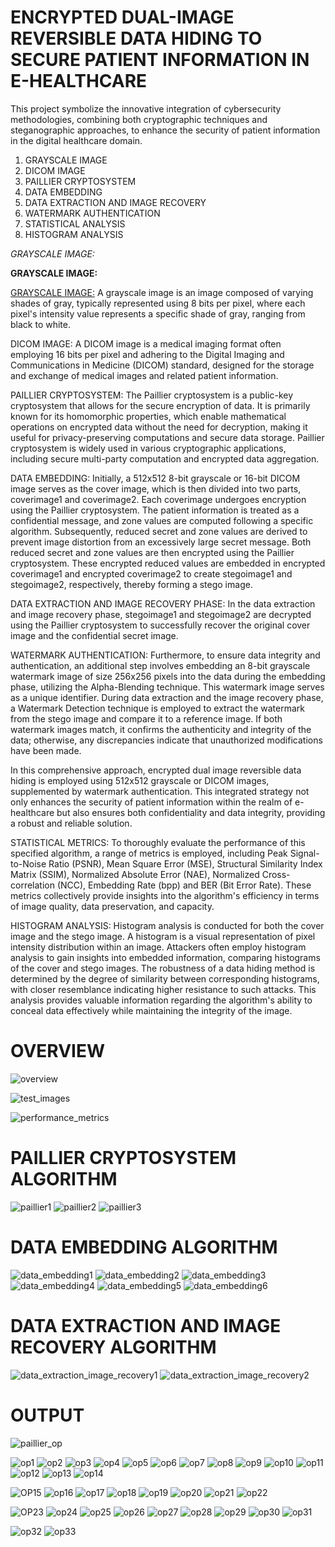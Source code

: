 # ENCRYPTED DUAL-IMAGE REVERSIBLE DATA HIDING TO SECURE PATIENT INFORMATION IN E-HEALTHCARE

This project symbolize the innovative integration of cybersecurity methodologies, combining both cryptographic techniques and steganographic approaches, to enhance the security of patient information in the digital healthcare domain.  

1. GRAYSCALE IMAGE
2. DICOM IMAGE
3. PAILLIER CRYPTOSYSTEM
4. DATA EMBEDDING
5. DATA EXTRACTION AND IMAGE RECOVERY
6. WATERMARK AUTHENTICATION
7. STATISTICAL ANALYSIS
8. HISTOGRAM ANALYSIS

   
<em>GRAYSCALE IMAGE:</em>

<b>GRAYSCALE IMAGE:</b>

<ins>GRAYSCALE IMAGE:</ins>
A grayscale image is an image composed of varying shades of gray, typically represented using 8 bits per pixel, where each pixel's intensity value represents a specific shade of gray, ranging from black to white.

DICOM IMAGE: A DICOM image is a medical imaging format often employing 16 bits per pixel and adhering to the Digital Imaging and Communications in Medicine (DICOM) standard, designed for the storage and exchange of medical images and related patient information.

PAILLIER CRYPTOSYSTEM:
The Paillier cryptosystem is a public-key cryptosystem that allows for the secure encryption of data. It is primarily known for its homomorphic properties, which enable mathematical operations on encrypted data without the need for decryption, making it useful for privacy-preserving computations and secure data storage. Paillier cryptosystem is widely used in various cryptographic applications, including secure multi-party computation and encrypted data aggregation.

DATA EMBEDDING: Initially, a 512x512 8-bit grayscale or 16-bit DICOM image serves as the cover image, which is then divided into two parts, coverimage1 and coverimage2. Each coverimage undergoes encryption using the Paillier cryptosystem. The patient information is treated as a confidential message, and zone values are computed following a specific algorithm. Subsequently, reduced secret and zone values are derived to prevent image distortion from an excessively large secret message. Both reduced secret and zone values are then encrypted using the Paillier cryptosystem. These encrypted reduced values are embedded in encrypted coverimage1 and encrypted coverimage2 to create stegoimage1 and stegoimage2, respectively, thereby forming a stego image.

DATA EXTRACTION AND IMAGE RECOVERY PHASE: In the data extraction and image recovery phase, stegoimage1 and stegoimage2 are decrypted using the Paillier cryptosystem to successfully recover the original cover image and the confidential secret image.

WATERMARK AUTHENTICATION: Furthermore, to ensure data integrity and authentication, an additional step involves embedding an 8-bit grayscale watermark image of size 256x256 pixels into the data during the embedding phase, utilizing the Alpha-Blending technique. This watermark image serves as a unique identifier. During data extraction and the image recovery phase, a Watermark Detection technique is employed to extract the watermark from the stego image and compare it to a reference image. If both watermark images match, it confirms the authenticity and integrity of the data; otherwise, any discrepancies indicate that unauthorized modifications have been made.

In this comprehensive approach, encrypted dual image reversible data hiding is employed using 512x512 grayscale or DICOM images, supplemented by watermark authentication. This integrated strategy not only enhances the security of patient information within the realm of e-healthcare but also ensures both confidentiality and data integrity, providing a robust and reliable solution.

STATISTICAL METRICS: To thoroughly evaluate the performance of this specified algorithm, a range of metrics is employed, including Peak Signal-to-Noise Ratio (PSNR), Mean Square Error (MSE), Structural Similarity Index Matrix (SSIM), Normalized Absolute Error (NAE), Normalized Cross-correlation (NCC), Embedding Rate (bpp) and BER (Bit Error Rate). These metrics collectively provide insights into the algorithm's efficiency in terms of image quality, data preservation, and capacity.

HISTOGRAM ANALYSIS: Histogram analysis is conducted for both the cover image and the stego image. A histogram is a visual representation of pixel intensity distribution within an image. Attackers often employ histogram analysis to gain insights into embedded information, comparing histograms of the cover and stego images. The robustness of a data hiding method is determined by the degree of similarity between corresponding histograms, with closer resemblance indicating higher resistance to such attacks. This analysis provides valuable information regarding the algorithm's ability to conceal data effectively while maintaining the integrity of the image.

# OVERVIEW
![overview](https://github.com/Neeraja-Kallamadi/Information_Security_E-Health_Encrypted_Dual-Image_Reversible_Data_Hiding/assets/110168775/2ef3c795-9b8b-498b-b6e1-76fd142e443a)

![test_images](https://github.com/Neeraja-Kallamadi/Information_Security_E-Health_Encrypted_Dual-Image_Reversible_Data_Hiding/assets/110168775/e0ad5d42-6bad-49a9-9653-9957551b1d10)

![performance_metrics](https://github.com/Neeraja-Kallamadi/Information_Security_E-Health_Encrypted_Dual-Image_Reversible_Data_Hiding/assets/110168775/37b01427-6da9-416a-b16c-dd2ecc0fb7f6)

# PAILLIER CRYPTOSYSTEM ALGORITHM
![paillier1](https://github.com/Neeraja-Kallamadi/Information_Security_E-Health_Encrypted_Dual-Image_Reversible_Data_Hiding/assets/110168775/38b6e2f1-83d9-464b-beee-058c4cb1162e)
![paillier2](https://github.com/Neeraja-Kallamadi/Information_Security_E-Health_Encrypted_Dual-Image_Reversible_Data_Hiding/assets/110168775/a91dbe5a-e359-4b92-8a55-c4bce5974ee3)
![paillier3](https://github.com/Neeraja-Kallamadi/Information_Security_E-Health_Encrypted_Dual-Image_Reversible_Data_Hiding/assets/110168775/f46b8555-f7c4-4251-b774-2ecb49f67141)

# DATA EMBEDDING ALGORITHM
![data_embedding1](https://github.com/Neeraja-Kallamadi/Information_Security_E-Health_Encrypted_Dual-Image_Reversible_Data_Hiding/assets/110168775/6afb42f8-5e16-4c25-8e23-2f5c46ee5c4f)
![data_embedding2](https://github.com/Neeraja-Kallamadi/Information_Security_E-Health_Encrypted_Dual-Image_Reversible_Data_Hiding/assets/110168775/6207c4f7-9280-4d5c-baf8-cc473c29362e)
![data_embedding3](https://github.com/Neeraja-Kallamadi/Information_Security_E-Health_Encrypted_Dual-Image_Reversible_Data_Hiding/assets/110168775/59e5c76c-3770-4ec8-ab21-7fab2090aa90)
![data_embedding4](https://github.com/Neeraja-Kallamadi/Information_Security_E-Health_Encrypted_Dual-Image_Reversible_Data_Hiding/assets/110168775/2ea11993-297d-4566-b825-68dd6946a8e4)
![data_embedding5](https://github.com/Neeraja-Kallamadi/Information_Security_E-Health_Encrypted_Dual-Image_Reversible_Data_Hiding/assets/110168775/85c52106-fc32-4138-9f2d-116731ed854f)
![data_embedding6](https://github.com/Neeraja-Kallamadi/Information_Security_E-Health_Encrypted_Dual-Image_Reversible_Data_Hiding/assets/110168775/9f422705-5326-49e5-bc88-5c7055b0e36c)

# DATA EXTRACTION AND IMAGE RECOVERY ALGORITHM
![data_extraction_image_recovery1](https://github.com/Neeraja-Kallamadi/Information_Security_E-Health_Encrypted_Dual-Image_Reversible_Data_Hiding/assets/110168775/ba0a741a-6ebb-4f93-9766-71ebe9a83c15)
![data_extraction_image_recovery2](https://github.com/Neeraja-Kallamadi/Information_Security_E-Health_Encrypted_Dual-Image_Reversible_Data_Hiding/assets/110168775/1a4b823c-a976-431e-b8f5-8e06c21ef9f9)

# OUTPUT

![paillier_op](https://github.com/Neeraja-Kallamadi/Information_Security_E-Health_Encrypted_Dual-Image_Reversible_Data_Hiding/assets/110168775/c853acb5-0e94-4f8a-a2db-658d6ea24f9f)

![op1](https://github.com/Neeraja-Kallamadi/Information_Security_E-Health_Encrypted_Dual-Image_Reversible_Data_Hiding/assets/110168775/91efd224-d3c5-4ee8-985c-325171b06975)
![op2](https://github.com/Neeraja-Kallamadi/Information_Security_E-Health_Encrypted_Dual-Image_Reversible_Data_Hiding/assets/110168775/4b4e5995-3ca7-4880-9ab9-0291b2b9443f)
![op3](https://github.com/Neeraja-Kallamadi/Information_Security_E-Health_Encrypted_Dual-Image_Reversible_Data_Hiding/assets/110168775/cea0bfba-7cc5-4b7c-b106-2804e5e7003f)
![op4](https://github.com/Neeraja-Kallamadi/Information_Security_E-Health_Encrypted_Dual-Image_Reversible_Data_Hiding/assets/110168775/ffe631ac-a5a4-457c-91af-5993bc8d0be4)
![op5](https://github.com/Neeraja-Kallamadi/Information_Security_E-Health_Encrypted_Dual-Image_Reversible_Data_Hiding/assets/110168775/c69af05c-d366-424f-8b8f-62972b39066a)
![op6](https://github.com/Neeraja-Kallamadi/Information_Security_E-Health_Encrypted_Dual-Image_Reversible_Data_Hiding/assets/110168775/5301f3bf-4d1e-4185-bbb7-81353dd19675)
![op7](https://github.com/Neeraja-Kallamadi/Information_Security_E-Health_Encrypted_Dual-Image_Reversible_Data_Hiding/assets/110168775/9282d297-5217-471d-b192-9ddada5a5264)
![op8](https://github.com/Neeraja-Kallamadi/Information_Security_E-Health_Encrypted_Dual-Image_Reversible_Data_Hiding/assets/110168775/614ebb5a-f8eb-4ffa-9122-cbd315b27122)
![op9](https://github.com/Neeraja-Kallamadi/Information_Security_E-Health_Encrypted_Dual-Image_Reversible_Data_Hiding/assets/110168775/96a223a7-c4c4-4008-bb2b-a85282832887)
![op10](https://github.com/Neeraja-Kallamadi/Information_Security_E-Health_Encrypted_Dual-Image_Reversible_Data_Hiding/assets/110168775/830f4bf4-d478-432e-9de7-f001d50c426b)
![op11](https://github.com/Neeraja-Kallamadi/Information_Security_E-Health_Encrypted_Dual-Image_Reversible_Data_Hiding/assets/110168775/83829f73-3939-4e35-b30d-1b1b871c30f4)
![op12](https://github.com/Neeraja-Kallamadi/Information_Security_E-Health_Encrypted_Dual-Image_Reversible_Data_Hiding/assets/110168775/93c34d37-a09c-42f6-963f-c97f1fe388f2)
![op13](https://github.com/Neeraja-Kallamadi/Information_Security_E-Health_Encrypted_Dual-Image_Reversible_Data_Hiding/assets/110168775/2a6db5b4-c0fc-45c0-85b3-95adf42002cc)
![op14](https://github.com/Neeraja-Kallamadi/Information_Security_E-Health_Encrypted_Dual-Image_Reversible_Data_Hiding/assets/110168775/ffbdb42f-1216-46fe-a042-75de24399777)

![OP15](https://github.com/Neeraja-Kallamadi/Information_Security_E-Health_Encrypted_Dual-Image_Reversible_Data_Hiding/assets/110168775/8967e550-a3f5-4d01-8500-d159b9f9357f)
![op16](https://github.com/Neeraja-Kallamadi/Information_Security_E-Health_Encrypted_Dual-Image_Reversible_Data_Hiding/assets/110168775/0d621954-3b93-4962-9e0f-fbb654ed6a72)
![op17](https://github.com/Neeraja-Kallamadi/Information_Security_E-Health_Encrypted_Dual-Image_Reversible_Data_Hiding/assets/110168775/06ae4e21-600e-44e1-bd26-cae0ea7c3dfe)
![op18](https://github.com/Neeraja-Kallamadi/Information_Security_E-Health_Encrypted_Dual-Image_Reversible_Data_Hiding/assets/110168775/68f6f7c0-32ff-4f76-8a1d-7dc6e13341c3)
![op19](https://github.com/Neeraja-Kallamadi/Information_Security_E-Health_Encrypted_Dual-Image_Reversible_Data_Hiding/assets/110168775/752c2c92-f7a6-42cb-890a-d1de9bba634f)
![op20](https://github.com/Neeraja-Kallamadi/Information_Security_E-Health_Encrypted_Dual-Image_Reversible_Data_Hiding/assets/110168775/e7367f63-49eb-4833-8b1f-49411e11bb21)
![op21](https://github.com/Neeraja-Kallamadi/Information_Security_E-Health_Encrypted_Dual-Image_Reversible_Data_Hiding/assets/110168775/1e9a1c84-06be-42ca-9dc0-06c3ab101f9c)
![op22](https://github.com/Neeraja-Kallamadi/Information_Security_E-Health_Encrypted_Dual-Image_Reversible_Data_Hiding/assets/110168775/94cb3ab4-bc85-4a00-9903-253e60cf3273)

![OP23](https://github.com/Neeraja-Kallamadi/Information_Security_E-Health_Encrypted_Dual-Image_Reversible_Data_Hiding/assets/110168775/8706437c-e936-43a6-bbe4-7f20eec538ee)
![op24](https://github.com/Neeraja-Kallamadi/Information_Security_E-Health_Encrypted_Dual-Image_Reversible_Data_Hiding/assets/110168775/027d1d24-a979-42ee-ba68-a2348d73e886)
![op25](https://github.com/Neeraja-Kallamadi/Information_Security_E-Health_Encrypted_Dual-Image_Reversible_Data_Hiding/assets/110168775/c42cd156-43b5-44c5-9ffd-6bda8eccd70f)
![op26](https://github.com/Neeraja-Kallamadi/Information_Security_E-Health_Encrypted_Dual-Image_Reversible_Data_Hiding/assets/110168775/8002cbfc-c7d1-4441-be98-a17a454bc590)
![op27](https://github.com/Neeraja-Kallamadi/Information_Security_E-Health_Encrypted_Dual-Image_Reversible_Data_Hiding/assets/110168775/7b1abc8a-733e-442e-9325-f7ea75ee28b8)
![op28](https://github.com/Neeraja-Kallamadi/Information_Security_E-Health_Encrypted_Dual-Image_Reversible_Data_Hiding/assets/110168775/ec6acdbf-c1e3-4f4b-b2b6-366a6692fc03)
![op29](https://github.com/Neeraja-Kallamadi/Information_Security_E-Health_Encrypted_Dual-Image_Reversible_Data_Hiding/assets/110168775/86ff7ce0-a34f-481b-81e3-ab066e10ede0)
![op30](https://github.com/Neeraja-Kallamadi/Information_Security_E-Health_Encrypted_Dual-Image_Reversible_Data_Hiding/assets/110168775/9392f8d7-12ca-40f7-b7e4-06c6e9b415f7)
![op31](https://github.com/Neeraja-Kallamadi/Information_Security_E-Health_Encrypted_Dual-Image_Reversible_Data_Hiding/assets/110168775/e07a569a-6b7c-4946-83ba-7a167658a06c)

![op32](https://github.com/Neeraja-Kallamadi/Information_Security_E-Health_Encrypted_Dual-Image_Reversible_Data_Hiding/assets/110168775/e96463a0-7eaf-4dfa-9397-f701e6beac61)
![op33](https://github.com/Neeraja-Kallamadi/Information_Security_E-Health_Encrypted_Dual-Image_Reversible_Data_Hiding/assets/110168775/c99641af-8eb3-446e-afa1-d7a4c5f1ebf0)

